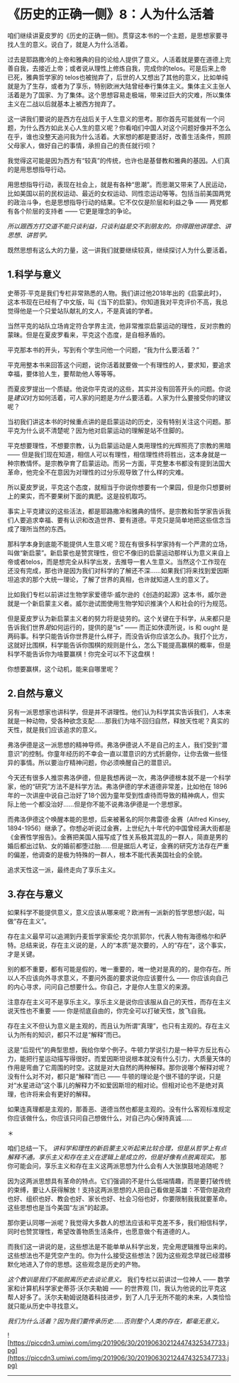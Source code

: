 # 《历史的正确一侧》8：人为什么活着

咱们继续讲夏皮罗的《历史的正确一侧》。贯穿这本书的一个主题，是思想家要寻找人生的意义。说白了，就是人为什么活着。

过去是耶路撒冷的上帝和雅典的目的论给人提供了意义。人活着就是要在道德上完善自我，去接近上帝；或者说从理性上修炼自我，完成你的telos。可是后来上帝已死，雅典哲学家的 telos也被抛弃了，后世的人又想出了其他的意义，比如单纯就是为了生存，或者为了享乐，特别欧洲大陆曾经奉行集体主义。集体主义主张人活着是为了国家、为了集体。这个思想容易走极端，带来过巨大的灾难，所以集体主义在二战以后就基本上被西方抛弃了。

这一讲我们要说的是西方在战后关于人生意义的思考。那你首先可能就有一个问题，为什么西方如此关心人生的意义呢？你看咱们中国人对这个问题好像并不怎么在乎，谁也没整天追问我为什么活着。大家想的都是要活好，改善生活条件，照顾父母家人，做好自己的事情，承担自己的责任就行呗？

我觉得这可能是因为西方有“较真”的传统，也许也是基督教和雅典的基因。人们真的是用思想指导行动。

用思想指导行动，表现在社会上，就是有各种“思潮”。而思潮又带来了人民运动，比如美国以前的民权运动、最近的女权运动、同性恋运动等等。包括当前美国两党的政治斗争，也是思想指导行动的结果。它不仅仅是阶层和利益之争 —— 两党都有各个阶层的支持者 —— 它更是理念的争论。

 *所以跟西方打交道不能只谈利益，只谈利益是交不到朋友的。你得跟他讲理念、讲思想、讲哲学。*

既然思想有这么大的力量，这一讲我们就要继续较真，继续探讨人为什么要活着。

## 1.科学与意义

史蒂芬·平克是我们专栏非常熟悉的人物。我们讲过他2018年出的《启蒙此时》，这本书现在已经有了中文版，叫《当下的启蒙》。你知道我对平克评价不高，我总觉得他是一个只爱站队献礼的文人，不是真诚的学者。

当然平克的站队立场肯定符合学界主流，他非常推崇启蒙运动的理性，反对宗教的蒙昧。但是在夏皮罗看来，平克这个态度，是自相矛盾的。

平克那本书的开头，写到有个学生问他一个问题，“我为什么要活着？”

平克用整本书来回答这个问题，说你活着就要做一个有理性的人，要求知，要追求幸福，要体验人生，要帮助他人等等等。

而夏皮罗提出一个质疑。他说你平克说的这些，其实并没有回答开头的问题。你说是*建议*对方如何活着，可人家的问题是*为什么*要活着。人家为什么要接受你的建议呢？

当初我们讲这本书的时候重点讲的是启蒙运动的历史，没有特别关注这个问题。那平克为什么说不清楚呢？因为他对启蒙运动的理解是站不住脚的。

平克想要理性，不想要宗教，认为启蒙运动是人类用理性的光辉照亮了宗教的黑暗 —— 但是我们现在知道，相信人可以有理性，相信理性终将胜出，这本身就是一种宗教情怀。是宗教孕育了启蒙运动。而另一方面，平克整本书都没有提到法国大革命，他完全不在意因为对理性的过分乐观导致了什么样的灾难。

所以夏皮罗说，平克这个态度，就相当于你说你想要有一个果园，但是你只想要树上的果实，而不要果树下面的粪肥。这是投机取巧。

事实上平克建议的这些活法，都是耶路撒冷和雅典的情怀。是宗教和哲学家告诉我们人要追求幸福、要有认识和改造世界、要有道德。平克只是简单地把这些信念当成了理所当然的东西。

那科学本身到底能不能提供人生意义呢？现在有很多科学家持有一个严肃的立场，叫做“新启蒙”。新启蒙也是赞赏理性，但它不像旧的启蒙运动那样认为意义来自上帝或者telos，而是想完全从科学出发，去推导一套人生意义。当然这个工作现在还没有完成，那也许是因为我们对科学的了解还不深……如果我们将来找到爱因斯坦追求的那个大统一理论，了解了世界的真相，也许就知道人生的意义了。

比如我们专栏以前讲过生物学家爱德华·威尔逊的《创造的起源》这本书，威尔逊就是一个新启蒙主义者。威尔逊试图使用生物学知识推演个人和社会的行为规范。

但是夏皮罗认为新启蒙主义者的努力将是徒劳的。这个关键在于科学，从来都只是告诉我们世界*是*如何运行的，提供的是“is” —— 而正如休谟所说，is 和 ought 是两码事。科学只能告诉你世界是什么样子，而没告诉你应该怎么办。我打个比方，这就好比围棋，科学能告诉你围棋的规则是什么，怎么下能提高赢棋的概率，但是科学不能告诉你为啥要赢棋！你完全可以不下这盘棋！

你想要赢棋，这个动机，能来自哪里呢？

## 2.自然与意义

另有一派思想家也讲科学，但是并不讲理性。他们认为科学其实告诉我们，人本来就是一种动物，受各种欲念支配……那我们为啥不回归自然，释放天性呢？真实的天性，就是我们应该追求的意义。

弗洛伊德是这一派思想的精神导师。弗洛伊德说人不是自己的主人，我们受到“潜意识”的控制。你童年经历的不幸会一直以潜意识的方式折磨你，让你去做一些怪异的事情。所以要治疗精神问题，你必须唤醒自己的潜意识。

今天还有很多人推崇弗洛伊德，但是我想再说一次，弗洛伊德根本就不是一个科学家，他的“研究”方法不是科学方法。弗洛伊德的学术道德非常差，比如他在 1896 年的一次讲座中说自己治好了18个因为童年受到性虐待而导致的精神病人，但实际上他一个都没治好……但是你不能不说弗洛伊德是一个思想家。

而弗洛伊德这个唤醒本能的思想，后来被著名的阿尔弗雷德·金赛（Alfred Kinsey, 1894-1956）继承了。你想必听说过金赛，上世纪九十年代的中国曾经满大街都是《金赛性学报告》。金赛把美国人描写成了性关系极其混乱的一群人，简直是男的婚后都出过轨、女的婚前都堕过胎……但是据后人考证，金赛的研究方法存在严重的偏差，他调查的是极为特殊的一群人，根本不能代表美国社会的全貌。

追求天性这一派，最终走向了享乐主义。

## 3.存在与意义

如果科学不能提供意义，意义应该从哪来呢？欧洲有一派新的哲学思想兴起，叫做“存在主义”。

存在主义最早可以追溯到丹麦哲学家索伦·克尔凯郭尔，代表人物有海德格尔和萨特。总结来说，存在主义说的是，人的“本质”是次要的，人的“存在”，这个事实，才是关键。

别的都不重要，都有可能是假的，唯一重要的，唯一绝对是真的的，是你存在。所以人不应该向外寻求意义，不要问外面的要求说你应该要什么 —— 你应该向自己的内心寻求，问问自己想要什么。你自己，才是你人生意义的来源。

注意存在主义可不是享乐主义。享乐主义是说你应该服从自己的天性，而存在主义说天性也不重要 —— 你是彻底自由的，你完全可以打破天性，放飞自我。

存在主义不但认为意义是主观的，而且认为所谓“真理”，也只有主观的。存在主义认为所有的知识，都只不过是“解释”而已。

这是“后现代”的典型思想，我给你举个例子。牛顿力学说引力是一种平方反比有心力，能把行星运动描写得很好。而爱因斯坦说根本就没有什么引力，大质量天体的作用是弯曲了它周围的时空。这就是对大自然的两种解释。那你说哪个解释对呢？没有什么对不对，都只是“解释”而已 —— 牛顿的理论是个很不错的学说，只是对“水星进动”这个事儿的解释力不如爱因斯坦的相对论。但相对论也不是绝对真理，也许将来会有更好的解释。

如果连真理都是主观的，那善恶、道德当然也都是主观的。没有什么客观标准规定你应该做什么，你应该只问自己想做什么，对自己内心保持真诚……

＊

咱们总结一下。 *讲科学和理性的新启蒙主义听起来比较合理，但是从哲学上有点解释不通。享乐主义和存在主义在逻辑上是成立的，但是好像有点脱离现实。* 那你可能会问，享乐主义和存在主义这两派思想为什么会有人大张旗鼓地追随呢？

因为这两派思想具有革命的特点。它们强调的不是什么低端情趣，而是要打破传统的束缚，要让人获得解放！支持这两派思想的人把自己看做是英雄：不管你是政府也好、组织也好、教会也好、家长也好、社会习俗也好，你要限制我我就要革命。这些思想也是当今美国“左派”的起源。

那你更认同哪一派呢？我觉得大多数人的想法应该和平克差不多，我们相信科学，同时也赞赏理性，希望改善物质生活条件，也愿意做个有道德的人。

而我们这一讲说的是，这些想法是不能单单从科学出发，完全用逻辑推导出来的。这些想法也不是凭空产生的。你为什么接受这些想法？因为这些观念早就已经潜移默化地进入了你的思想。这些观念是历史的产物。

 *这个教训是我们不能脱离历史去谈论意义。* 我们专栏以前讲过一位神人 —— 数学家和计算机科学家史蒂芬·沃尔夫勒姆 —— 的世界观 [1]，我认为他说的比平克这帮人好多了。沃尔夫勒姆说随着科技进步，到了人几乎无所不能的未来，人类恰恰就只能从历史中寻找意义。

 *我们为什么活着？因为我们要传承历史……否则整个人类的存在，都毫无意义。*

![https://piccdn3.umiwi.com/img/201906/30/201906302124474325347733.jpg](https://piccdn3.umiwi.com/img/201906/30/201906302124474325347733.jpg)

---
